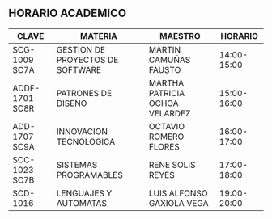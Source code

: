 ## HORARIO ACADEMICO

| CLAVE          | MATERIA                          | MAESTRO                        | HORARIO     |
|----------------|----------------------------------|--------------------------------|-------------|
| SCG-1009 SC7A  | GESTION DE PROYECTOS DE SOFTWARE | MARTIN CAMUÑAS FAUSTO          | 14:00-15:00 |
| ADDF-1701 SC8R | PATRONES DE DISEÑO               | MARTHA PATRICIA OCHOA VELARDEZ | 15:00-16:00 |
| ADD-1707 SC9A  | INNOVACION TECNOLOGICA           | OCTAVIO ROMERO FLORES          | 16:00-17:00 |
| SCC-1023 SC7B  | SISTEMAS PROGRAMABLES            | RENE SOLIS REYES               | 17:00-18:00 |
| SCD-1016       | LENGUAJES Y AUTOMATAS            | LUIS ALFONSO GAXIOLA VEGA      | 19:00-20:00 |
